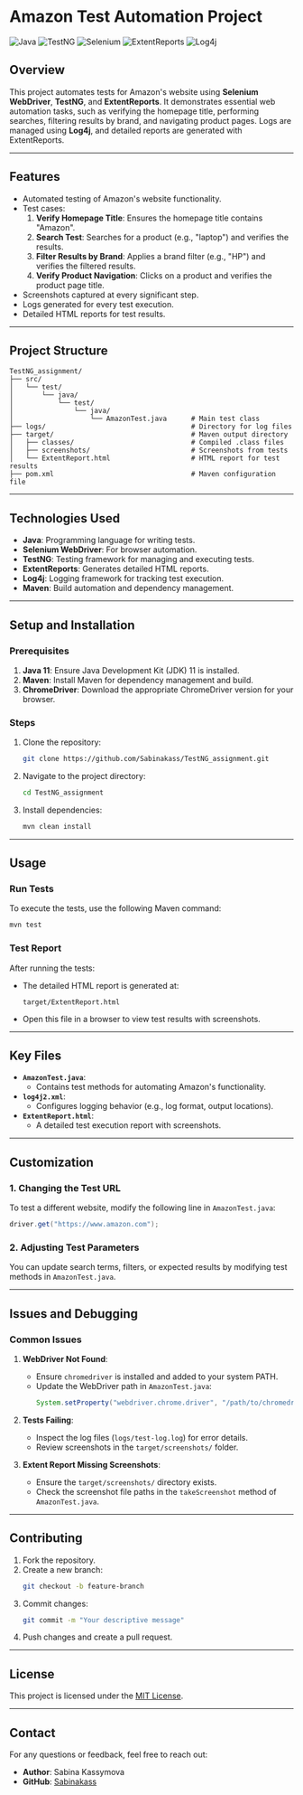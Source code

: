 # **Amazon Test Automation Project**

![Java](https://img.shields.io/badge/Java-11-blue.svg) ![TestNG](https://img.shields.io/badge/TestNG-7.8.0-brightgreen.svg) ![Selenium](https://img.shields.io/badge/Selenium-4.12.0-orange.svg) ![ExtentReports](https://img.shields.io/badge/ExtentReports-5.0.9-red.svg) ![Log4j](https://img.shields.io/badge/Log4j-2.20.0-yellow.svg)

## **Overview**
This project automates tests for Amazon's website using **Selenium WebDriver**, **TestNG**, and **ExtentReports**. It demonstrates essential web automation tasks, such as verifying the homepage title, performing searches, filtering results by brand, and navigating product pages. Logs are managed using **Log4j**, and detailed reports are generated with ExtentReports.

---

## **Features**
- Automated testing of Amazon's website functionality.
- Test cases:
  1. **Verify Homepage Title**: Ensures the homepage title contains "Amazon".
  2. **Search Test**: Searches for a product (e.g., "laptop") and verifies the results.
  3. **Filter Results by Brand**: Applies a brand filter (e.g., "HP") and verifies the filtered results.
  4. **Verify Product Navigation**: Clicks on a product and verifies the product page title.
- Screenshots captured at every significant step.
- Logs generated for every test execution.
- Detailed HTML reports for test results.

---

## **Project Structure**
```
TestNG_assignment/
├── src/
│   └── test/
│       └── java/
│           └── test/
│               └── java/
│                   └── AmazonTest.java      # Main test class
├── logs/                                    # Directory for log files
├── target/                                  # Maven output directory
│   ├── classes/                             # Compiled .class files
│   ├── screenshots/                         # Screenshots from tests
│   └── ExtentReport.html                    # HTML report for test results
├── pom.xml                                  # Maven configuration file
```

---

## **Technologies Used**
- **Java**: Programming language for writing tests.
- **Selenium WebDriver**: For browser automation.
- **TestNG**: Testing framework for managing and executing tests.
- **ExtentReports**: Generates detailed HTML reports.
- **Log4j**: Logging framework for tracking test execution.
- **Maven**: Build automation and dependency management.

---

## **Setup and Installation**

### **Prerequisites**
1. **Java 11**: Ensure Java Development Kit (JDK) 11 is installed.
2. **Maven**: Install Maven for dependency management and build.
3. **ChromeDriver**: Download the appropriate ChromeDriver version for your browser.

### **Steps**
1. Clone the repository:
   ```bash
   git clone https://github.com/Sabinakass/TestNG_assignment.git
   ```
2. Navigate to the project directory:
   ```bash
   cd TestNG_assignment
   ```
3. Install dependencies:
   ```bash
   mvn clean install
   ```

---

## **Usage**

### **Run Tests**
To execute the tests, use the following Maven command:
```bash
mvn test
```

### **Test Report**
After running the tests:
- The detailed HTML report is generated at:
  ```
  target/ExtentReport.html
  ```
- Open this file in a browser to view test results with screenshots.

---

## **Key Files**
- **`AmazonTest.java`**:
  - Contains test methods for automating Amazon's functionality.
- **`log4j2.xml`**:
  - Configures logging behavior (e.g., log format, output locations).
- **`ExtentReport.html`**:
  - A detailed test execution report with screenshots.

---

## **Customization**

### **1. Changing the Test URL**
To test a different website, modify the following line in `AmazonTest.java`:
```java
driver.get("https://www.amazon.com");
```

### **2. Adjusting Test Parameters**
You can update search terms, filters, or expected results by modifying test methods in `AmazonTest.java`.

---

## **Issues and Debugging**

### **Common Issues**
1. **WebDriver Not Found**:
   - Ensure `chromedriver` is installed and added to your system PATH.
   - Update the WebDriver path in `AmazonTest.java`:
     ```java
     System.setProperty("webdriver.chrome.driver", "/path/to/chromedriver");
     ```

2. **Tests Failing**:
   - Inspect the log files (`logs/test-log.log`) for error details.
   - Review screenshots in the `target/screenshots/` folder.

3. **Extent Report Missing Screenshots**:
   - Ensure the `target/screenshots/` directory exists.
   - Check the screenshot file paths in the `takeScreenshot` method of `AmazonTest.java`.

---

## **Contributing**
1. Fork the repository.
2. Create a new branch:
   ```bash
   git checkout -b feature-branch
   ```
3. Commit changes:
   ```bash
   git commit -m "Your descriptive message"
   ```
4. Push changes and create a pull request.

---

## **License**
This project is licensed under the [MIT License](LICENSE).

---

## **Contact**
For any questions or feedback, feel free to reach out:
- **Author**: Sabina Kassymova
- **GitHub**: [Sabinakass](https://github.com/Sabinakass)
